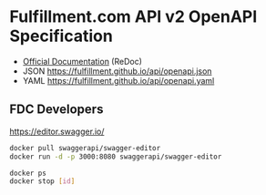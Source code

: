 # Fulfillment.com API v2 OpenAPI Specification

- [Official Documentation](https://fulfillment.github.io/api/) (ReDoc)
- JSON https://fulfillment.github.io/api/openapi.json
- YAML https://fulfillment.github.io/api/openapi.yaml


## FDC Developers

https://editor.swagger.io/

```bash
docker pull swaggerapi/swagger-editor
docker run -d -p 3000:8080 swaggerapi/swagger-editor

docker ps
docker stop [id]
```
